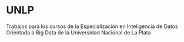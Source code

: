 # UNLP
Trabajos para los cursos de la Especialización en Inteligencia de Datos Orientada a Big Data de la Universidad Nacional de La Plata
